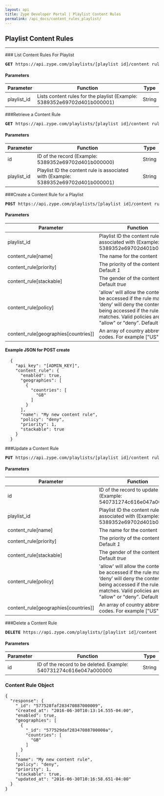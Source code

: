 ```yaml
---
layout: api
title: Zype Developer Portal | Playlist Content Rules
permalink: /api_docs/content_rules_playlist/
---
```


## Playlist Content Rules
<hr />
### List Content Rules For Playlist
<pre>
<b>GET</b> https://api.zype.com/playlists/[playlist_id]/content_rules
</pre>

#### Parameters

Parameter | Function | Type
--------- | -------- | ----
playlist_id | Lists content rules for the playlist (Example: 5389352e69702d401b000001) | String

###Retrieve a Content Rule
<pre><b>GET</b> https://api.zype.com/playlists/[playlist_id]/content_rules/[id]
</pre>

#### Parameters

Parameter | Function | Type
--------- | -------- | ----
id        | ID of the record (Example: 5389352e69702d401b000000) | String
playlist_id | Playlist ID the content rule is associated with (Example: 5389352e69702d401b000001) | String

###Create a Content Rule for a Playlist
<pre><b>POST</b> https://api.zype.com/playlists/[playlist_id]/content_rules
</pre>

#### Parameters

Parameter | Function | Type
--------- | -------- | ----
playlist_id | Playlist ID the content rule is associated with (Example: 5389352e69702d401b000001) | String
content_rule[name] | The name for the content rule | String
content_rule[priority] | The priority of the content rule. Default *1* | Integer
content_rule[stackable] | The gender of the content rule. Default *true* | Boolean
content_rule[policy] | 'allow' will allow the content to be accessed if the rule matches. ‘deny’ will deny the content from being accessed if the rule matches. Valid policies are "allow" or "deny". Default *"deny"* | String
content_rule[geographies[countries]] | An array of country abbreviation codes. For example ["US", "GB"] | Array

#### Example JSON for POST create

<pre>
  {
    "api_key": "[ADMIN_KEY]",
    "content_rule": {
      "enabled": true,
      "geographies": [
        {
          "countries": [
            "GB"
          ]
        }
      ],
      "name": "My new content rule",
      "policy": "deny",
      "priority": 1,
      "stackable": true
    }
  }
</pre>



###Update a Content Rule
<pre><b>PUT</b> https://api.zype.com/playlists/[playlist_id]/content_rules/[id]</pre>

#### Parameters

Parameter | Function | Type
--------- | -------- | ----
id | ID of the record to update (Example: 540731274c616e047a000000) | String
playlist_id | Playlist ID the content rule is associated with (Example: 5389352e69702d401b000001) | String
content_rule[name] | The name for the content rule | String
content_rule[priority] | The priority of the content rule. Default *1* | Integer
content_rule[stackable] | The gender of the content rule. Default *true* | Boolean
content_rule[policy] | 'allow' will allow the content to be accessed if the rule matches. ‘deny’ will deny the content from being accessed if the rule matches. Valid policies are "allow" or "deny". Default *"deny"* | String
content_rule[geographies[countries]] | An array of country abbreviation codes. For example ["US", "GB"] | Array

###Delete a Content Rule
<pre><b>DELETE</b> https://api.zype.com/playlists/[playlist_id]/content_rules/[id]
</pre>

#### Parameters

Parameter | Function | Type
--------- | -------- | ----
id | ID of the record to be deleted. Example: 540731274c616e047a000000 | String

### Content Rule Object

<pre>
{
  "response": {
    "_id": "577528faf283470887000009",
    "created_at": "2016-06-30T10:13:14.555-04:00",
    "enabled": true,
    "geographies": [
      {
        "_id": "577529daf28347088700000a",
        "countries": [
          "GB"
        ]
      }
    ],
    "name": "My new content rule",
    "policy": "deny",
    "priority": 1,
    "stackable": true,
    "updated_at": "2016-06-30T10:16:58.651-04:00"
  }
}
</pre>
